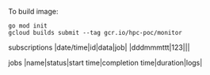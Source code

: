 


To build image:
```
go mod init
gcloud builds submit --tag gcr.io/hpc-poc/monitor
```


subscriptions
|date/time|id|data|job|
|dddmmmttt|123|<link>|<link>|

jobs
|name|status|start time|completion time|duration|logs|


